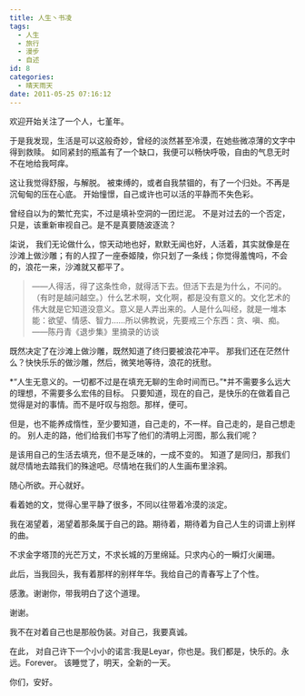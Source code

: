 ```yaml
---
title: 人生丶书凌
tags:
  - 人生
  - 旅行
  - 漫步
  - 自述
id: 8
categories:
  - 晴天雨天
date: 2011-05-25 07:16:12
---
```


欢迎开始关注了一个人，七堇年。

于是我发现，生活是可以这般奇妙，曾经的淡然甚至冷漠，在她些微凉薄的文字中得到救赎。 如同紧封的瓶盖有了一个缺口，我便可以畅快呼吸，自由的气息无时不在地给我呵痒。

这让我觉得舒服，与解脱。 被束缚的，或者自我禁锢的，有了一个归处。不再是沉甸甸的压在心底。 开始憧憬，自己或许也可以活的平静而不失色彩。

曾经自以为的繁忙充实，不过是填补空洞的一团烂泥。 不是对过去的一个否定，只是，该重新审视自己。是不是真要随波逐流？

 柒说， 我们无论做什么，惊天动地也好，默默无闻也好，人活着，其实就像是在沙滩上做沙雕；有的人捏了一座泰姬陵，你只划了一条线；你觉得羞愧吗，不会的，浪花一来，沙滩就又都平了。

> ——人得活，得了这条性命，就得活下去。但活下去是为什么，不问的。（有时是越问越空。）什么艺术啊，文化啊，都是没有意义的。文化艺术的伟大就是它知道没意义。意义是人弄出来的。人是什么叫经，就是一堆本能：欲望、情感、智力……所以佛教说，先要戒三个东西：贪、嗔、痴。——陈丹青《退步集》里摘录的访谈

既然决定了在沙滩上做沙雕，既然知道了终归要被浪花冲平。 那我们还在茫然什么？快快乐乐的做沙雕，然后，微笑地等待，浪花的抚慰。

*“人生无意义的。一切都不过是在填充无聊的生命时间而已。”*并不需要多么远大的理想，不需要多么宏伟的目标。 只要知道，现在的自己，是快乐的在做着自己觉得是对的事情。而不是吁叹与抱怨。那样，便可。

但是，也不能养成惰性，至少要知道，自己走的，不一样。自己走的，是自己想走的。 别人走的路，他们给我们书写了他们的清明上河图，那么我们呢？

是该用自己的生活去填充，但不是乏味的，一成不变的。 知道了是同归，那我们就尽情地去踏我们的殊途吧。尽情地在我们的人生画布里涂鸦。

随心所欲。开心就好。

看着她的文，觉得心里平静了很多，不同以往带着冷漠的淡定。

我在渴望着，渴望着那条属于自己的路。期待着，期待着为自己人生的词谱上别样的曲。

不求金字塔顶的光芒万丈，不求长城的万里绵延。只求内心的一瞬灯火阑珊。

此后，当我回头，我有着那样的别样年华。我给自己的青春写上了个性。

感激。谢谢你，带我明白了这个道理。

谢谢。

我不在对着自己也是那般伪装。对自己，我要真诚。

在此， 对自己许下一个小小的诺言:我是Leyar，你也是。我们都是，快乐的。永远。Forever。 该睡觉了，明天，全新的一天。

你们，安好。


